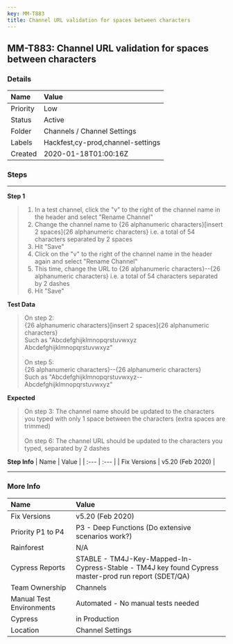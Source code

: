 ```yaml
---
key: MM-T883
title: Channel URL validation for spaces between characters
---
```


## MM-T883: Channel URL validation for spaces between characters

### Details

| Name     | Value                             |
| :------- | :-------------------------------- |
| Priority | Low                               |
| Status   | Active                            |
| Folder   | Channels / Channel Settings       |
| Labels   | Hackfest,cy-prod,channel-settings |
| Created  | 2020-01-18T01:00:16Z              |

### Steps

<hr/>

**Step 1**

> <article><ol><li>In a test channel, click the "v" to the right of the channel name in the header and select "Rename Channel"</li><li>Change the channel name to {26 alphanumeric characters}[insert 2 spaces]{26 alphanumeric characters} i.e. a total of 54 characters separated by 2 spaces</li><li>Hit "Save"</li><li>Click on the "v" to the right of the channel name in the header again and select "Rename Channel"</li><li>This time, change the URL to {26 alphanumeric characters}--{26 alphanumeric characters} i.e. a total of 54 characters separated by 2 dashes</li><li>Hit "Save"</li></ol></article>

**Test Data**

> <article>On step 2:<br>{26 alphanumeric characters}[insert 2 spaces]{26 alphanumeric characters}<br>Such as "Abcdefghijklmnopqrstuvwxyz Abcdefghijklmnopqrstuvwxyz"<br><br>On&nbsp;step&nbsp;5:<br>{26&nbsp;alphanumeric&nbsp;characters}--{26&nbsp;alphanumeric&nbsp;characters}<br>Such as "Abcdefghijklmnopqrstuvwxyz--Abcdefghijklmnopqrstuvwxyz"</article>

**Expected**

> <article>On step 3: The channel name should be updated to the characters you typed with only 1 space between the characters (extra spaces are trimmed)<br><br>On step 6: The channel URL should be updated to the characters you typed, separated by 2 dashes</article>

**Step Info**
| Name | Value |
| :--- | :--- |
| Fix Versions | v5.20 (Feb 2020) |

<hr/>

### More Info

| Name                     | Value                                                                                                |
| :----------------------- | :--------------------------------------------------------------------------------------------------- |
| Fix Versions             | v5.20 (Feb 2020)                                                                                     |
| Priority P1 to P4        | P3 - Deep Functions (Do extensive scenarios work?)                                                   |
| Rainforest               | N/A                                                                                                  |
| Cypress Reports          | STABLE - TM4J-Key-Mapped-In-Cypress-Stable - TM4J key found Cypress master-prod run report (SDET/QA) |
| Team Ownership           | Channels                                                                                             |
| Manual Test Environments | Automated - No manual tests needed                                                                   |
| Cypress                  | in Production                                                                                        |
| Location                 | Channel Settings                                                                                     |
